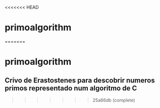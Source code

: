<<<<<<< HEAD
# primoalgorithm
=======
# primoalgorithm 

## Crivo de Erastostenes para descobrir numeros primos representado num algoritmo de C
>>>>>>> 25a66db (complete)
